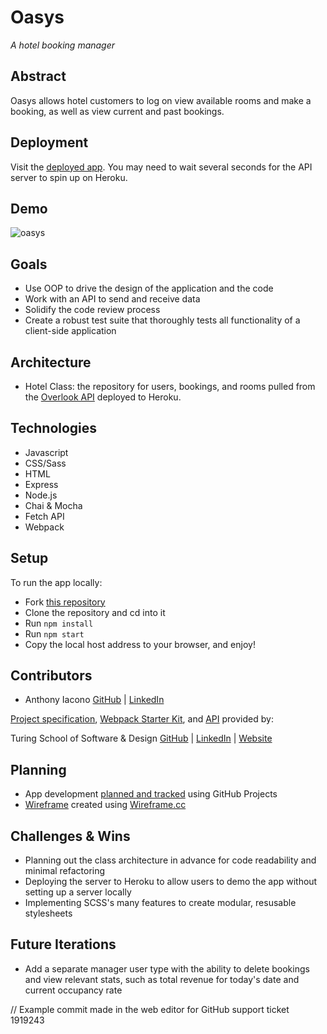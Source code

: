 # Oasys
*A hotel booking manager*

## Abstract
Oasys allows hotel customers to log on view available rooms and make a booking, as well as view current and past bookings. 

## Deployment
Visit the [deployed app](https://anthony-iacono.github.io/oasys/). You may need to wait several seconds for the API server to spin up on Heroku.

## Demo
![oasys](https://user-images.githubusercontent.com/72999840/141703946-3eff800b-f440-4e0d-a91d-c412a4c8d674.gif)

## Goals
- Use OOP to drive the design of the application and the code
- Work with an API to send and receive data
- Solidify the code review process
- Create a robust test suite that thoroughly tests all functionality of a client-side application

## Architecture
  - Hotel Class: the repository for users, bookings, and rooms pulled from the [Overlook API](https://github.com/turingschool-examples/overlook-api) deployed to Heroku.

## Technologies
  - Javascript
  - CSS/Sass
  - HTML
  - Express
  - Node.js
  - Chai & Mocha
  - Fetch API
  - Webpack

## Setup
To run the app locally:
  - Fork [this repository](https://github.com/anthony-iacono/oasys)
  - Clone the repository and cd into it
  - Run `npm install`
  - Run `npm start`
  - Copy the local host address to your browser, and enjoy!

## Contributors
  - Anthony Iacono [GitHub](https://github.com/anthony-iacono) | [LinkedIn](https://www.linkedin.com/in/anthony-iacono/)

[Project specification](https://frontend.turing.edu/projects/overlook.html), [Webpack Starter Kit](https://github.com/turingschool-examples/webpack-starter-kit), and [API](https://github.com/turingschool-examples/overlook-api) provided by:

Turing School of Software & Design
[GitHub](https://github.com/turingschool) | [LinkedIn](https://www.linkedin.com/school/turingschool/) | [Website](https://turing.edu/)

## Planning
- App development [planned and tracked](https://github.com/anthony-iacono/oasys/projects/2) using GitHub Projects
- [Wireframe](https://wireframe.cc/pro/pp/21ac20e8f474515) created using [Wireframe.cc](https://wireframe.cc/)

## Challenges & Wins
  - Planning out the class architecture in advance for code readability and minimal refactoring
  - Deploying the server to Heroku to allow users to demo the app without setting up a server locally
  - Implementing SCSS's many features to create modular, resusable stylesheets

## Future Iterations
  - Add a separate manager user type with the ability to delete bookings and view relevant stats, such as total revenue for today's date and current occupancy rate
  
// Example commit made in the web editor for GitHub support ticket 1919243
